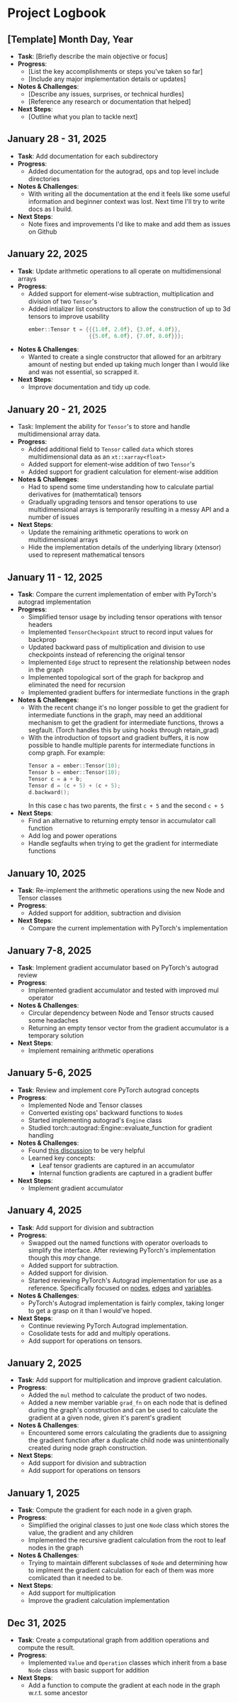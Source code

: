 # Project Logbook

## [Template] Month Day, Year
- **Task**: [Briefly describe the main objective or focus]
- **Progress**:  
  - [List the key accomplishments or steps you've taken so far]
  - [Include any major implementation details or updates]
- **Notes & Challenges**:  
  - [Describe any issues, surprises, or technical hurdles]
  - [Reference any research or documentation that helped]
- **Next Steps**:  
  - [Outline what you plan to tackle next]

## January 28 - 31, 2025 
- **Task**: Add documentation for each subdirectory
- **Progress**:  
  - Added documentation for the autograd, ops and top level include directories
- **Notes & Challenges**:  
  - With writing all the documentation at the end it feels like some useful 
    information and beginner context was lost. Next time I'll try to write docs
    as I build.
- **Next Steps**:  
  - Note fixes and improvements I'd like to make and add them as issues on Github

## January 22, 2025
- **Task**: Update arithmetic operations to all operate on multidimensional arrays
- **Progress**:  
  - Added support for element-wise subtraction, multiplication and division of two `Tensor`'s
  - Added intializer list constructors to allow the construction of up to 3d tensors to improve usability
    ```c++
    ember::Tensor t = {{{1.0f, 2.0f}, {3.0f, 4.0f}},
                       {{5.0f, 6.0f}, {7.0f, 8.0f}}};
    ```
- **Notes & Challenges**:  
  - Wanted to create a single constructor that allowed for an arbitrary amount of nesting but ended up taking much longer than I would like and was not essential, so scrapped it.
- **Next Steps**:  
  - Improve documentation and tidy up code.

## January 20 - 21, 2025
- Task: Implement the ability for `Tensor`'s to store and handle multidimensional array data.
- **Progress**:  
  - Added additional field to `Tensor` called `data` which stores multidimensional data as an `xt::xarray<float>`
  - Added support for element-wise addition of two `Tensor`'s
  - Added support for gradient calculation for element-wise addition 
- **Notes & Challenges**:  
  - Had to spend some time understanding how to calculate partial derivatives for (mathemtatical) tensors 
  - Gradually upgrading tensors and tensor operations to use multidimensional arrays is temporarily resulting in a messy API and a number of issues 
- **Next Steps**:  
  - Update the remaining arithmetic operations to work on multidimensional arrays
  - Hide the implementation details of the underlying library (xtensor) used to represent mathematical tensors

## January 11 - 12, 2025
- **Task**: Compare the current implementation of ember with PyTorch's autograd implementation
- **Progress**:  
  - Simplified tensor usage by including tensor operations with tensor headers
  - Implemented `TensorCheckpoint` struct to record input values for backprop
  - Updated backward pass of multiplication and division to use checkpoints instead of referencing the original tensor 
  - Implemented `Edge` struct to represent the relationship between nodes in the graph
  - Implemented topological sort of the graph for backprop and eliminated the need for recursion
  - Implemented gradient buffers for intermediate functions in the graph
- **Notes & Challenges**: 
  - With the recent change it's no longer possible to get the gradient for intermediate functions in the graph, may need an additional mechanism to get the gradient for intermediate functions, throws a segfault. (Torch handles this by using hooks through retain_grad)
  - With the introduction of topsort and gradient buffers, it is now possible to handle multiple parents for intermediate functions in comp graph. For example:
    ```c++
    Tensor a = ember::Tensor(10);
    Tensor b = ember::Tensor(10);
    Tensor c = a + b;
    Tensor d = (c + 5) + (c + 5);
    d.backward();
    ```
    In this case c has two parents, the first `c + 5` and the second `c + 5`
- **Next Steps**:  
  - Find an alternative to returning empty tensor in accumulator call function 
  - Add log and power operations 
  - Handle segfaults when trying to get the gradient for intermediate functions

## January 10, 2025
- **Task**: Re-implement the arithmetic operations using the new Node and Tensor classes
- **Progress**:  
  - Added support for addition, subtraction and division
- **Next Steps**:  
  - Compare the current implementation with PyTorch's implementation

## January 7-8, 2025
- **Task**: Implement gradient accumulator based on PyTorch's autograd review
- **Progress**:  
  - Implemented gradient accumulator and tested with improved mul operator
- **Notes & Challenges**: 
  - Circular dependency between Node and Tensor structs caused some headaches
  - Returning an empty tensor vector from the gradient accumulator is a temporary solution
- **Next Steps**:  
  - Implement remaining arithmetic operations

## January 5-6, 2025
- **Task**: Review and implement core PyTorch autograd concepts
- **Progress**:  
  - Implemented Node and Tensor classes
  - Converted existing ops' backward functions to `Node`s
  - Started implementing autograd's `Engine` class
  - Studied torch::autograd::Engine::evaluate_function for gradient handling
- **Notes & Challenges**: 
  - Found [this discussion](https://dev-discuss.pytorch.org/t/how-to-read-the-autograd-codebase/383?utm_source=chatgpt.com) to be very helpful
  - Learned key concepts:
    - Leaf tensor gradients are captured in an accumulator
    - Internal function gradients are captured in a gradient buffer
- **Next Steps**:  
  - Implement gradient accumulator

## January 4, 2025
- **Task**: Add support for division and subtraction 
- **Progress**:  
  - Swapped out the named functions with operator overloads to simplify the interface. After reviewing PyTorch's implementation though this _may_ change.
  - Added support for subtraction.
  - Added support for division.
  - Started reviewing PyTorch's Autograd implementation for use as a reference. Specifically focused on [nodes](https://github.com/pytorch/pytorch/blob/main/torch/csrc/autograd/function.cpp), [edges](https://github.com/pytorch/pytorch/blob/main/torch/csrc/autograd/edge.h) and [variables](https://github.com/pytorch/pytorch/blob/main/torch/csrc/autograd/variable.cpp).
- **Notes & Challenges**: 
  - PyTorch's Autograd implementation is fairly complex, taking longer to get a grasp on it than I would've hoped.
- **Next Steps**:  
  - Continue reviewing PyTorch Autograd implementation.
  - Cosolidate tests for add and multiply operations.
  - Add support for operations on tensors.

## January 2, 2025
- **Task**: Add support for multiplication and improve gradient calculation.
- **Progress**:  
  - Added the `mul` method to calculate the product of two nodes.
  - Added a new member variable `grad_fn` on each node that is defined during the graph's construction and can be used to calculate the gradient at a given node, given it's parent's gradient
- **Notes & Challenges**:  
  - Encountered some errors calculating the gradients due to assigning the gradient function after a duplicate child node was unintentionally created during node graph construction.
- **Next Steps**:  
  - Add support for division and subtraction 
  - Add support for operations on tensors

## January 1, 2025
- **Task**: Compute the gradient for each node in a given graph.
- **Progress**:  
  - Simplified the original classes to just one `Node` class which stores the value, the gradient and any children
  - Implemented the recursive gradient calculation from the root to leaf nodes in the graph
- **Notes & Challenges**:  
  - Trying to maintain different subclasses of `Node` and determining how to implment the gradient calculation for each of them was more comlicated than it needed to be.
- **Next Steps**:  
  - Add support for multiplication 
  - Improve the gradient calculation implementation

## Dec 31, 2025
- **Task**: Create a computational graph from addition operations and compute the result.
- **Progress**:  
  - Implemented `Value` and `Operation` classes which inherit from a base `Node` class with basic support for addition 
- **Next Steps**:  
  - Add a function to compute the gradient at each node in the graph w.r.t. some ancestor
